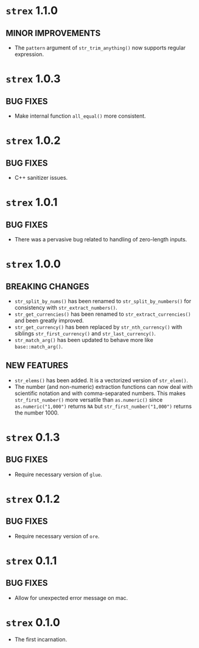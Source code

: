 # `strex` 1.1.0

## MINOR IMPROVEMENTS
* The `pattern` argument of `str_trim_anything()` now supports regular expression.


# `strex` 1.0.3

## BUG FIXES  
* Make internal function `all_equal()` more consistent.


# `strex` 1.0.2

## BUG FIXES  
* C++ sanitizer issues.


# `strex` 1.0.1

## BUG FIXES  
* There was a pervasive bug related to handling of zero-length inputs.


# `strex` 1.0.0

## BREAKING CHANGES
* `str_split_by_nums()` has been renamed to `str_split_by_numbers()` for consistency with `str_extract_numbers()`.
* `str_get_currencies()` has been renamed to `str_extract_currencies()` and been greatly improved.
* `str_get_currency()` has been replaced by `str_nth_currency()` with siblings `str_first_currency()` and `str_last_currency()`.
* `str_match_arg()` has been updated to behave more like `base::match_arg()`.

## NEW FEATURES
* `str_elems()` has been added. It is a vectorized version of `str_elem()`.
* The number (and non-numeric) extraction functions can now deal with scientific notation and with comma-separated numbers. This makes `str_first_number()` more versatile than `as.numeric()` since `as.numeric("1,000")` returns `NA` but `str_first_number("1,000")` returns the number 1000.


# `strex` 0.1.3

## BUG FIXES
* Require necessary version of `glue`.


# `strex` 0.1.2

## BUG FIXES
* Require necessary version of `ore`.


# `strex` 0.1.1

## BUG FIXES
* Allow for unexpected error message on mac.


# `strex` 0.1.0

* The first incarnation.



